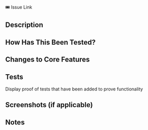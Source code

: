 🎟️ Issue Link

## Description

## How Has This Been Tested?

## Changes to Core Features

## Tests

Display proof of tests that have been added to prove functionality

## Screenshots (if applicable)

## Notes